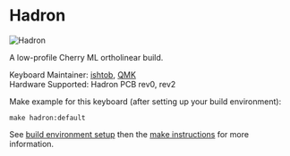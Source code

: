 # Hadron

![Hadron](https://i.imgur.com/aFbvV08.jpg)

A low-profile Cherry ML ortholinear build.

Keyboard Maintainer: [ishtob](https://github.com/ishtob), [QMK](https://github.com/qmk)  
Hardware Supported: Hadron PCB rev0, rev2  

Make example for this keyboard (after setting up your build environment):

    make hadron:default

See [build environment setup](https://docs.qmk.fm/build_environment_setup.html) then the [make instructions](https://docs.qmk.fm/make_instructions.html) for more information.
